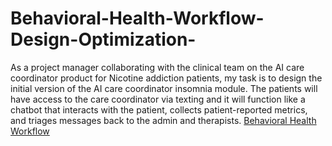 # Behavioral-Health-Workflow-Design-Optimization-
As a project manager collaborating with the clinical team on the AI care coordinator product for Nicotine addiction patients, my task is to design the initial version of the AI care coordinator insomnia module. The patients will have access to the care coordinator via texting and it will function like a chatbot that interacts with the patient, collects patient-reported metrics, and triages messages back to the admin and therapists. 
[Behavioral Health Workflow](https://github.com/skadiya/Behavioral-Health-Workflow-Design-Optimization-/blob/main/Behavioral%20Health%20Workflow%20Design%20Optimization.pdf)

